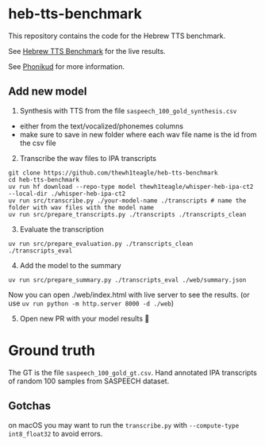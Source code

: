 # heb-tts-benchmark

This repository contains the code for the Hebrew TTS benchmark.

See [Hebrew TTS Benchmark](https://thewh1teagle.github.io/heb-tts-benchmark) for the live results.


See [Phonikud](https://phonikud.github.io) for more information.

## Add new model

1. Synthesis with TTS from the file `saspeech_100_gold_synthesis.csv` 

- either from the text/vocalized/phonemes columns
- make sure to save in new folder where each wav file name is the id from the csv file

2. Transcribe the wav files to IPA transcripts

```console
git clone https://github.com/thewh1teagle/heb-tts-benchmark
cd heb-tts-benchmark
uv run hf download --repo-type model thewh1teagle/whisper-heb-ipa-ct2 --local-dir ./whisper-heb-ipa-ct2
uv run src/transcribe.py ./your-model-name ./transcripts # name the folder with wav files with the model name
uv run src/prepare_transcripts.py ./transcripts ./transcripts_clean
```

3. Evaluate the transcription

```console
uv run src/prepare_evaluation.py ./transcripts_clean ./transcripts_eval
```

4. Add the model to the summary
```console
uv run src/prepare_summary.py ./transcripts_eval ./web/summary.json
```

Now you can open ./web/index.html with live server to see the results. (or use `uv run python -m http.server 8000 -d ./web`)

5. Open new PR with your model results 🎉

# Ground truth

The GT is the file `saspeech_100_gold_gt.csv`.
Hand annotated IPA transcripts of random 100 samples from SASPEECH dataset.

## Gotchas

on macOS you may want to run the `transcribe.py` with `--compute-type int8_float32` to avoid errors.